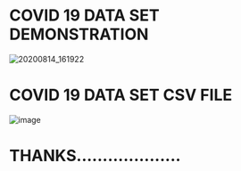 # COVID 19 DATA SET DEMONSTRATION 

![20200814_161922](https://user-images.githubusercontent.com/62868878/90246255-d118c480-de51-11ea-96c7-503335fa9009.gif)

# COVID 19 DATA SET CSV FILE
![image](https://user-images.githubusercontent.com/62868878/90248283-08897000-de56-11ea-845b-26b49de8e560.png)


# THANKS....................

